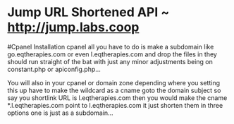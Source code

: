 # Jump URL Shortened API ~ http://jump.labs.coop

#Cpanel Installation
cpanel all you have to do is make a subdomain like go.eqtherapies.com or even l.eqtherapies.com and drop the files in they should run straight of the bat with just any minor adjustments being on constant.php or apiconfig.php...

You will also in your cpanel or domain zone depending where you setting this up have to make the wildcard as a cname goto the domain subject so say you shortlink URL is l.eqtherapies.com then you would make the cname *.l.eqtherapies.com point to l.eqtherapies.com it just shorten them in three options one is just as a subdomain...
